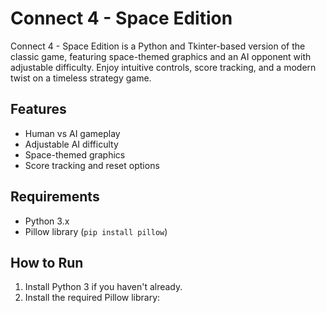 # Connect 4 - Space Edition

Connect 4 - Space Edition is a Python and Tkinter-based version of the classic game, featuring space-themed graphics and an AI opponent with adjustable difficulty. Enjoy intuitive controls, score tracking, and a modern twist on a timeless strategy game.

## Features

- Human vs AI gameplay
- Adjustable AI difficulty
- Space-themed graphics
- Score tracking and reset options

## Requirements

- Python 3.x
- Pillow library (`pip install pillow`)

## How to Run

1. Install Python 3 if you haven't already.
2. Install the required Pillow library:

